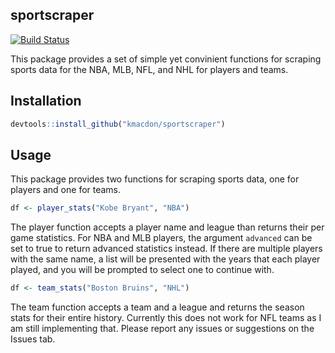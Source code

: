 
## sportscraper

[![Build Status](https://travis-ci.com/kmacdon/sportscraper.svg?branch=master)](https://travis-ci.com/kmacdon/sportscraper)

This package provides a set of simple yet convinient functions for
scraping sports data for the NBA, MLB, NFL, and NHL for players and teams.

## Installation

``` r
devtools::install_github("kmacdon/sportscraper")
```

## Usage

This package provides two functions for scraping sports data, one for players and one for teams.

``` r
df <- player_stats("Kobe Bryant", "NBA")
```

The player function accepts a player name and league than returns their
per game statistics. For NBA and MLB players, the argument `advanced`
can be set to true to return advanced statistics instead. If there are
multiple players with the same name, a list will be presented with the
years that each player played, and you will be prompted to select one to
continue with.

``` r
df <- team_stats("Boston Bruins", "NHL")
```

The team function accepts a team and a league and returns the season
stats for their entire history. Currently this does not work for NFL
teams as I am still implementing that. Please report any issues or
suggestions on the Issues tab.

